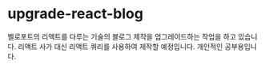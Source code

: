# upgrade-react-blog

벨로포트의 리액트를 다루는 기술의 블로그 제작을 업그레이드하는 작업을 하고 있습니다.
리액트 사가 대신 리액트 쿼리를 사용하여 제작할 예정입니다.
개인적인 공부용입니다.
